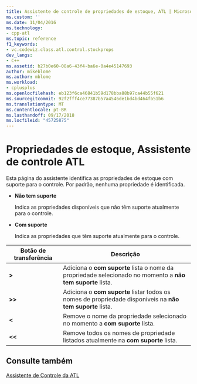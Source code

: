 ```yaml
---
title: Assistente de controle de propriedades de estoque, ATL | Microsoft Docs
ms.custom: ''
ms.date: 11/04/2016
ms.technology:
- cpp-atl
ms.topic: reference
f1_keywords:
- vc.codewiz.class.atl.control.stockprops
dev_langs:
- C++
ms.assetid: b27b0e60-08a6-43f4-ba6e-0a4e45147693
author: mikeblome
ms.author: mblome
ms.workload:
- cplusplus
ms.openlocfilehash: eb123f6ca46841b59d178bba88b97ca44b55f621
ms.sourcegitcommit: 92f2fff4ce77387b57a4546de1bd4bd464fb51b6
ms.translationtype: MT
ms.contentlocale: pt-BR
ms.lasthandoff: 09/17/2018
ms.locfileid: "45725875"
---
```

# <a name="stock-properties-atl-control-wizard"></a>Propriedades de estoque, Assistente de controle ATL

Esta página do assistente identifica as propriedades de estoque com suporte para o controle. Por padrão, nenhuma propriedade é identificada.

- **Não tem suporte**

   Indica as propriedades disponíveis que não têm suporte atualmente para o controle.

- **Com suporte**

   Indica as propriedades que têm suporte atualmente para o controle.

|Botão de transferência|Descrição|
|---------------------|-----------------|
|**>**|Adiciona o **com suporte** lista o nome da propriedade selecionado no momento a **não tem suporte** lista.|
|**>>**|Adiciona o **com suporte** listar todos os nomes de propriedade disponíveis na **não tem suporte** lista.|
|**\<**|Remove o nome da propriedade selecionado no momento a **com suporte** lista.|
|**\<\<**|Remove todos os nomes de propriedade listados atualmente na **com suporte** lista.|

## <a name="see-also"></a>Consulte também

[Assistente de Controle da ATL](../../atl/reference/atl-control-wizard.md)

